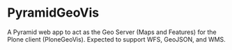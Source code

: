 PyramidGeoVis
=============

A Pyramid web app to act as the Geo Server (Maps and Features) for the Plone client (PloneGeoVis). Expected to support WFS, GeoJSON, and WMS.
